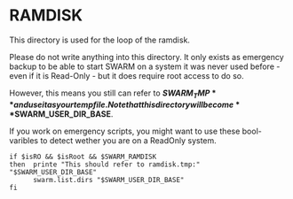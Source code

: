 RAMDISK
=======

This directory is used for the loop of the ramdisk.

Please do not write anything into this directory.
It only exists as emergency backup to be able to start SWARM
on a system it was never used before - even if it is Read-Only -
but it does require root access to do so.

However, this means you still can refer to **$SWARM_TMP** and use it as your tempfile.
Note that this directory will become **$SWARM_USER_DIR_BASE**.

If you work on emergency scripts, you might want to use these bool-varibles to detect wether you are on a ReadOnly system.

    if $isRO && $isRoot && $SWARM_RAMDISK
    then  printe "This should refer to ramdisk.tmp:" "$SWARM_USER_DIR_BASE"
          swarm.list.dirs "$SWARM_USER_DIR_BASE"
    fi
